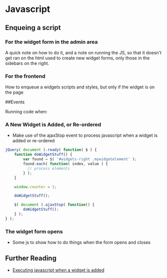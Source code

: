 # Javascript

## Enqueing a script

### For the widget form in the admin area

A quick note on how to do it, and a note on running the JS, so that it doesn't get ran on the html used to create new widget forms, only those in the sidebars on the right.

### For the frontend

How to enqueue a widgets scripts and styles, but only if the widget is on the page

##Events

Running code when:


### A New Widget is Added, or Re-ordered

 - Make use of the ajaxStop event to process javascript when a widget is added or re-ordered

```javascript
jQuery( document ).ready( function( $ ) {
    function doWidgetStuff() {
        var found = $( '#widgets-right .mywidgetelement' );
        found.each( function( index, value ) {
          // process elements
        } );
    }

    window.counter = 1;

    doWidgetStuff();

    $( document ).ajaxStop( function() {
        doWidgetStuff();
    } );
} );
```

### The widget form opens

 - Some js to show how to do things when the form opens and closes

## Further Reading

 - [Executing javascript when a widget is added ](http://wordpress.stackexchange.com/questions/130084/executing-javascript-when-a-widget-is-added-in-the-backend)
